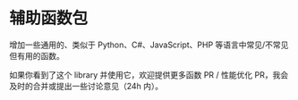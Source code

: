 # 辅助函数包

增加一些通用的、类似于 Python、C#、JavaScript、PHP 等语言中常见/不常见但有用的函数。

如果你看到了这个 library 并使用它，欢迎提供更多函数 PR / 性能优化 PR，我会及时的合并或提出一些讨论意见（24h 内）。
